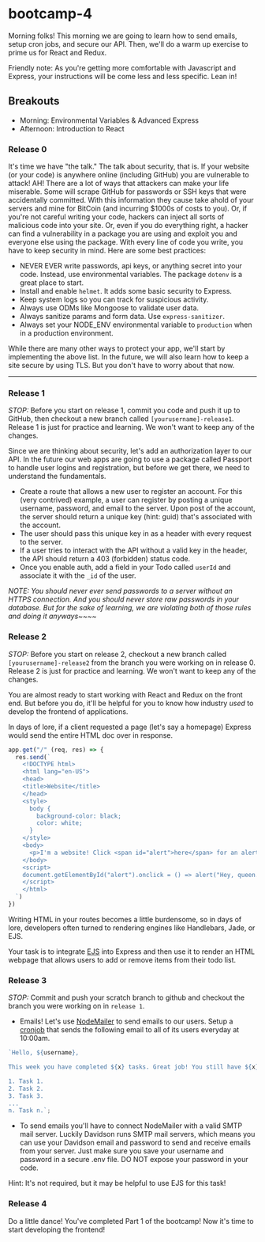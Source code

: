 # bootcamp-4

Morning folks! This morning we are going to learn how to send emails, setup cron jobs, and secure our API. Then, we'll do a warm up exercise to prime us for React and Redux.

Friendly note: As you're getting more comfortable with Javascript and Express, your instructions will be come less and less specific. Lean in!

## Breakouts

* Morning: Environmental Variables & Advanced Express
* Afternoon: Introduction to React

### Release 0

It's time we have "the talk." The talk about security, that is. If your website (or your code) is anywhere online (including GitHub) you are vulnerable to attack! AH! There are a lot of ways that attackers can make your life miserable. Some will scrape GitHub for passwords or SSH keys that were accidentally committed. With this information they cause take ahold of your servers and mine for BitCoin (and incurring $1000s of costs to you). Or, if you're not careful writing your code, hackers can inject all sorts of malicious code into your site. Or, even if you do everything right, a hacker can find a vulnerability in a package you are using and exploit you and everyone else using the package. With every line of code you write, you have to keep security in mind. Here are some best practices:

* NEVER EVER write passwords, api keys, or anything secret into your code. Instead, use environmental variables. The package `dotenv` is a great place to start.
* Install and enable `helmet`. It adds some basic security to Express.
* Keep system logs so you can track for suspicious activity.
* Always use ODMs like Mongoose to validate user data.
* Always sanitize params and form data. Use `express-sanitizer`.
* Always set your NODE_ENV environmental variable to `production` when in a production environment.

While there are many other ways to protect your app, we'll start by implementing the above list. In the future, we will also learn how to keep a site secure by using TLS. But you don't have to worry about that now.

---

### Release 1

_STOP:_ Before you start on release 1, commit you code and push it up to GitHub, then checkout a new branch called `[yourusername]-release1`. Release 1 is just for practice and learning. We won't want to keep any of the changes.

Since we are thinking about security, let's add an authorization layer to our API. In the future our web apps are going to use a package called Passport to handle user logins and registration, but before we get there, we need to understand the fundamentals.

* Create a route that allows a new user to register an account. For this (very contrived) example, a user can register by posting a unique username, password, and email to the server. Upon post of the account, the server should return a unique key (hint: guid) that's associated with the account.
* The user should pass this unique key in as a header with every request to the server.
* If a user tries to interact with the API without a valid key in the header, the API should return a 403 (forbidden) status code.
* Once you enable auth, add a field in your Todo called `userId` and associate it with the `_id` of the user.

_NOTE: You should never ever send passwords to a server without an HTTPS connection. And you should never store raw passwords in your database. But for the sake of learning, we are violating both of those rules and doing it anyways~~~~_

### Release 2

_STOP:_ Before you start on release 2, checkout a new branch called `[yourusername]-release2` from the branch you were working on in release 0. Release 2 is just for practice and learning. We won't want to keep any of the changes.

You are almost ready to start working with React and Redux on the front end. But before you do, it'll be helpful for you to know how industry _used_ to develop the frontend of applications.

In days of lore, if a client requested a page (let's say a homepage) Express would send the entire HTML doc over in response.

```javascript
app.get("/" (req, res) => {
  res.send(`
    <!DOCTYPE html>
    <html lang="en-US">
    <head>
    <title>Website</title>
    </head>
    <style>
      body {
        background-color: black;
        color: white;
      }
    </style>
    <body>
      <p>I'm a website! Click <span id="alert">here</span> for an alert!</p>
    </body>
    <script>
    document.getElementById("alert").onclick = () => alert("Hey, queen.");
    </script>
    </html>
  `)
})
```

Writing HTML in your routes becomes a little burdensome, so in days of lore, developers often turned to rendering engines like Handlebars, Jade, or EJS.

Your task is to integrate [EJS](http://ejs.co/) into Express and then use it to render an HTML webpage that allows users to add or remove items from their todo list.

### Release 3

_STOP:_ Commit and push your scratch branch to github and checkout the branch you were working on in `release 1`.

* Emails! Let's use [NodeMailer](https://nodemailer.com/about/) to send emails to our users. Setup a [cronjob](https://github.com/kelektiv/node-cron) that sends the following email to all of its users everyday at 10:00am.

```javascript
`Hello, ${username},

This week you have completed ${x} tasks. Great job! You still have ${x} tasks to go. They are:

1. Task 1.
2. Task 2.
3. Task 3.
...
n. Task n.`;
```

* To send emails you'll have to connect NodeMailer with a valid SMTP mail server. Luckily Davidson runs SMTP mail servers, which means you can use your Davidson email and password to send and receive emails from your server. Just make sure you save your username and password in a secure .env file. DO NOT expose your password in your code.

Hint: It's not required, but it may be helpful to use EJS for this task!

### Release 4

Do a little dance! You've completed Part 1 of the bootcamp! Now it's time to start developing the frontend!
